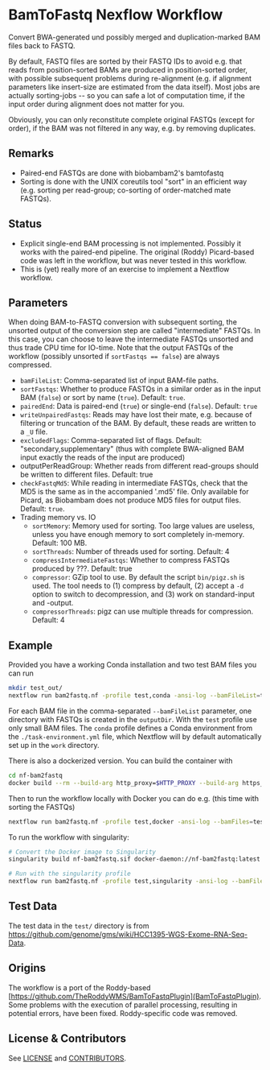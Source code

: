 # BamToFastq Nexflow Workflow

Convert BWA-generated und possibly merged and duplication-marked BAM files back to FASTQ. 

By default, FASTQ files are sorted by their FASTQ IDs to avoid e.g. that reads from position-sorted BAMs are produced in position-sorted order, with possible subsequent problems during re-alignment (e.g. if alignment parameters like insert-size are estimated from the data itself). Most jobs are actually sorting-jobs -- so you can safe a lot of computation time, if the input order during alignment does not matter for you.
 
Obviously, you can only reconstitute complete original FASTQs (except for order), if the BAM was not filtered in any way, e.g. by removing duplicates.  

## Remarks

  * Paired-end FASTQs are done with biobambam2's bamtofastq
  * Sorting is done with the UNIX coreutils tool "sort" in an efficient way (e.g. sorting per read-group; co-sorting of order-matched mate FASTQs).
  
## Status

  * Explicit single-end BAM processing is not implemented. Possibly it works with the paired-end pipeline. The original (Roddy) Picard-based code was left in the workflow, but was never tested in this workflow.
  * This is (yet) really more of an exercise to implement a Nextflow workflow. 
  
## Parameters

When doing BAM-to-FASTQ conversion with subsequent sorting, the unsorted output of the conversion step are called "intermediate" FASTQs. In this case, you can choose to leave the intermediate FASTQs unsorted and thus trade CPU time for IO-time. Note that the output FASTQs of the workflow (possibly unsorted if `sortFastqs == false`) are always compressed.

  * `bamFileList`: Comma-separated list of input BAM-file paths.
  * `sortFastqs`: Whether to produce FASTQs in a similar order as in the input BAM (`false`) or sort by name (`true`). Default: `true`.
  * `pairedEnd`: Data is paired-end (`true`) or single-end (`false`). Default: `true`
  * `writeUnpairedFastqs`: Reads may have lost their mate, e.g. because of filtering or truncation of the BAM. By default, these reads are written to a `_U` file.
  * `excludedFlags`: Comma-separated list of flags. Default: "secondary,supplementary" (thus with complete BWA-aligned BAM input exactly the reads of the input are produced)
  * outputPerReadGroup: Whether reads from different read-groups should be written to different files. Default: true
  * `checkFastqMd5`: While reading in intermediate FASTQs, check that the MD5 is the same as in the accompanied '.md5' file. Only available for Picard, as Biobambam does not produce MD5 files for output files. Default: `true`.
  * Trading memory vs. IO
    * `sortMemory`: Memory used for sorting. Too large values are useless, unless you have enough memory to sort completely in-memory. Default: 100 MB.
    * `sortThreads`: Number of threads used for sorting. Default: 4
    * `compressIntermediateFastqs`: Whether to compress FASTQs produced by ???. Default: true
    * `compressor`: GZip tool to use. By default the script `bin/pigz.sh` is used. The tool needs to (1) compress by default, (2) accept a `-d` option to switch to decompression, and (3) work on standard-input and -output.
    * `compressorThreads`: pigz can use multiple threads for compression. Default: 4

## Example

Provided you have a working Conda installation and two test BAM files you can run

```bash
mkdir test_out/
nextflow run bam2fastq.nf -profile test,conda -ansi-log --bamFileList=test/test.bam --outputDir=test_out --sortFastqs=false
```

For each BAM file in the comma-separated `--bamFileList` parameter, one directory with FASTQs is created in the `outputDir`. With the `test` profile use only small BAM files. The `conda` profile defines a Conda environment from the `./task-environment.yml` file, which Nextflow will by default automatically set up in the `work` directory.

There is also a dockerized version. You can build the container with

```bash
cd nf-bam2fastq
docker build --rm --build-arg http_proxy=$HTTP_PROXY --build-arg https_proxy=$HTTPS_PROXY -t nf-bam2fastq ./
```

Then to run the workflow locally with Docker you can do e.g. (this time with sorting the FASTQs)

```bash
nextflow run bam2fastq.nf -profile test,docker -ansi-log --bamFiles=test/test1.bam,test/test2.bam --outputDir=test_out --sortFastqs=true
```

To run the workflow with singularity:

```bash
# Convert the Docker image to Singularity
singularity build nf-bam2fastq.sif docker-daemon://nf-bam2fastq:latest

# Run with the singularity profile
nextflow run bam2fastq.nf -profile test,singularity -ansi-log --bamFiles=test/test1.bam,test/test2.bam --outputDir=test_out --sortFastqs=true
```

## Test Data

The test data in the `test/` directory is from https://github.com/genome/gms/wiki/HCC1395-WGS-Exome-RNA-Seq-Data.

## Origins

The workflow is a port of the Roddy-based [https://github.com/TheRoddyWMS/BamToFastqPlugin](BamToFastqPlugin). Some problems with the execution of parallel processing, resulting in potential errors, have been fixed. Roddy-specific code was removed.

## License & Contributors

See [LICENSE](LICENSE) and [CONTRIBUTORS](CONTRIBUTORS).

